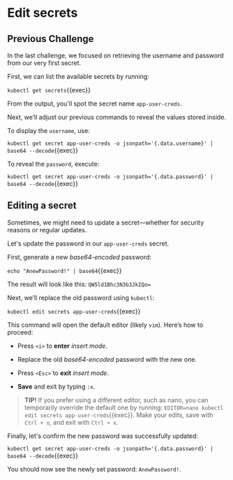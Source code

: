 # Edit secrets

## Previous Challenge

In the last challenge, we focused on retrieving the username and password from our very first secret.

First, we can list the available secrets by running:

`kubectl get secrets`{{exec}}

From the output, you'll spot the secret name `app-user-creds`.

Next, we’ll adjust our previous commands to reveal the values stored inside.

To display the `username`, use:

`kubectl get secret app-user-creds -o jsonpath='{.data.username}' | base64 --decode`{{exec}}

To reveal the `password`, execute: 

`kubectl get secret app-user-creds -o jsonpath='{.data.password}' | base64 --decode`{{exec}}

## Editing a secret

Sometimes, we might need to update a secret—whether for security reasons or regular updates.

Let's update the password in our `app-user-creds` secret.

First, generate a new *base64-encoded* password:

`echo "AnewPassword!" | base64`{{exec}}

The result will look like this: `QW5ld1Bhc3N3b3JkIQo=`

Next, we’ll replace the old password using `kubectl`:

`kubectl edit secrets app-user-creds`{{exec}}

This command will open the default editor (likely `vim`). Here’s how to proceed:

* Press `<i>` to **enter** *insert mode*.

* Replace the old *base64-encoded* password with the new one.

* Press `<Esc>` to **exit** *insert mode*.

* **Save** and exit by typing `:x`.

> **TIP!** If you prefer using a different editor, such as nano, you can temporarily override the default one by running: `EDITOR=nano kubectl edit secrets app-user-creds`{{exec}}. Make your edits, save with `Ctrl + o`, and exit with `Ctrl + x`.

Finally, let's confirm the new password was successfully updated:

`kubectl get secret app-user-creds -o jsonpath='{.data.password}' | base64 --decode`{{exec}}

You should now see the newly set password: `AnewPassword!`.

